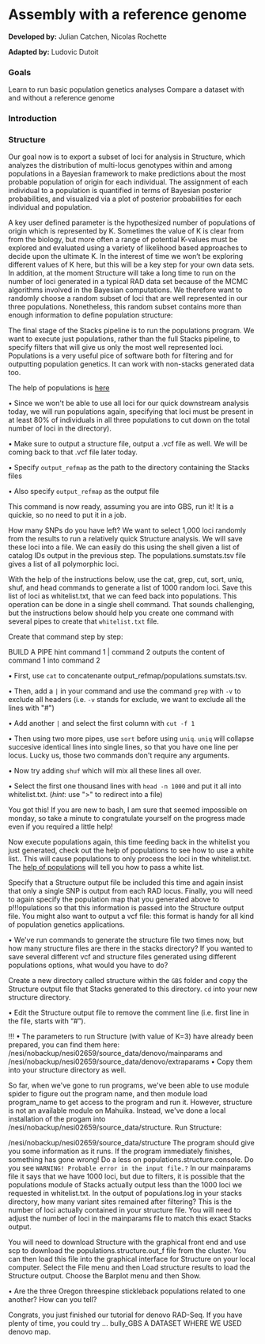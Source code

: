# Assembly with a reference genome

**Developed by:** Julian Catchen, Nicolas Rochette

**Adapted by:** Ludovic Dutoit

### Goals
Learn to run basic population genetics analyses
Compare a dataset with and without a reference genome


### Introduction



### Structure
Our goal now is to export a subset of loci for analysis in Structure, which analyzes the distribution of multi-locus genotypes within and among populations in a Bayesian framework to make predictions about the most probable population of origin for each individual. The assignment of each individual to a population is quantified in terms of Bayesian posterior probabilities, and visualized via a plot of posterior probabilities for each individual and population.

A key user defined parameter is the hypothesized number of populations of origin which is represented by K. Sometimes the value of K is clear from from the biology, but more often a range of potential K-values must be explored and evaluated using a variety of likelihood based approaches to decide upon the ultimate K. In the interest of time we won’t be exploring different values of K here, but this will be a key step for your own data sets. In addition, at the moment Structure will take a long time to run on the number of loci generated in a typical RAD data set because of the MCMC algorithms involved in the Bayesian computations. We therefore want to randomly choose a random subset of loci that are well represented in our three populations. Nonetheless, this random subset contains more than enough information to define population structure:

The final stage of the Stacks pipeline is to run the populations program. We want to execute just populations, rather than the full Stacks pipeline, to specify filters that will give us only the most well represented loci. Populations is a very useful pice of software both for filtering and for outputting population genetics. It can work with non-stacks generated data too.

The help of populations is [here](https://catchenlab.life.illinois.edu/stacks/comp/populations.php)

 • Since we won't be able to use all loci for our quick downstream analysis today, we will run populations again, specifying that loci must be present in at least 80% of individuals in all three populations to cut down on the total number of loci in the directory).

 • Make sure to output a structure file,  output a .vcf file as well. We will be coming back to that .vcf file later today.
 
 • Specify `output_refmap` as the path to the directory containing the Stacks files 
  
 • Also specify `output_refmap` as the output file

This command is now ready, assuming you are into GBS, run it! It is a quickie, so no need to put it in a job.
 
How many SNPs do you have left? We want to select 1,000 loci randomly from the results to run a relatively quick Structure analysis. We will save these loci into a file. We can easily do this using the shell given a list of catalog IDs output in the previous step. The populations.sumstats.tsv file gives a list of all polymorphic loci. 

With the help of the instructions below, use the cat, grep, cut, sort, uniq, shuf, and head commands to generate a list of 1000 random loci. Save this list of loci as whitelist.txt, that we can feed back into populations. This operation can be done in a single shell command. That sounds challenging, but the instructions below should help you create one command with several pipes to create that `whitelist.txt` file. 

Create that command step by step:

BUILD A PIPE hint command 1 | command 2 outputs the content of command 1 into command 2

• First, use `cat` to concatenante output_refmap/populations.sumstats.tsv.

• Then, add a `|` in your command and use the command `grep` with `-v` to exclude all headers (i.e. `-v` stands for exclude, we want to exclude all the lines with "#")

• Add another `|` and select the first column with `cut -f 1`

• Then using two more pipes, use `sort` before using `uniq`. `uniq` will collapse succesive identical lines into single lines, so that you have one line per locus. Lucky us, those two commands don't require any arguments.

• Now try adding `shuf` which will mix all these lines all over.

• Select the first one thousand lines with `head -n 1000` and put it all into whitelist.txt. (*hint*: use ">" to redirect into a file)

You got this! If you are new to bash, I am sure that seemed impossible on monday, so take a minute to congratulate yourself on the progress made even if you required a little help!

Now execute populations again, this time feeding back in the whitelist you just generated, check out the help of populations to see how to use a white list.. This will cause populations to only process the loci in the whitelist.txt. The [help of populations](https://catchenlab.life.illinois.edu/stacks/comp/populations.php) will tell you how to pass a white list.

Specify that a Structure output file be included this time and again insist that only a single SNP is output from each RAD locus. Finally, you will need to again specify the population map that you generated above to p!!!opulations so that this information is passed into the Structure output file. You might also want to output a vcf file: this format is handy for all kind of population genetics applications.

• We've run commands to generate the structure file two times now, but how many structure files are there in the stacks directory? If you wanted to save several different vcf and structure files generated using different populations options, what would you have to do?

Create a new directory called structure within the `GBS` folder and copy the Structure output file that Stacks generated to this directory. `cd` into your new structure directory.

• Edit the Structure output file to remove the comment line (i.e. first line in the file, starts with “#”).

!!!
• The parameters to run Structure (with value of K=3) have already been prepared, you can find them here: /nesi/nobackup/nesi02659/source_data/denovo/mainparams and /nesi/nobackup/nesi02659/source_data/denovo/extraparams
• Copy them into your structure directory as well.

So far, when we've gone to run programs, we've been able to use module spider to figure out the program name, and then module load program_name to get access to the program and run it. However, structure is not an available module on Mahuika. Instead, we've done a local installation of the progam into /nesi/nobackup/nesi02659/source_data/structure. Run Structure:

 /nesi/nobackup/nesi02659/source_data/structure
The program should give you some information as it runs. If the program immediately finishes, something has gone wrong! Do a less on populations.structure.console. Do you see `WARNING! Probable error in the input file.?` In our mainparams file it says that we have 1000 loci, but due to filters, it is possible that the populations module of Stacks actually output less than the 1000 loci we requested in whitelist.txt. In the output of populations.log in your stacks directory, how many variant sites remained after filtering? This is the number of loci actually contained in your structure file. You will need to adjust the number of loci in the mainparams file to match this exact Stacks output.

You will need to download Structure with the graphical front end and use scp to download the populations.structure.out_f file from the cluster. You can then load this file into the graphical interface for Structure on your local computer. Select the File menu and then Load structure results to load the Structure output. Choose the Barplot menu and then Show.

• Are the three Oregon threespine stickleback populations related to one another? How can you tell?

Congrats, you just finished our tutorial for denovo RAD-Seq. If you have plenty of time, you could try  ... bully_GBS  A DATASET WHERE WE USED denovo map.
